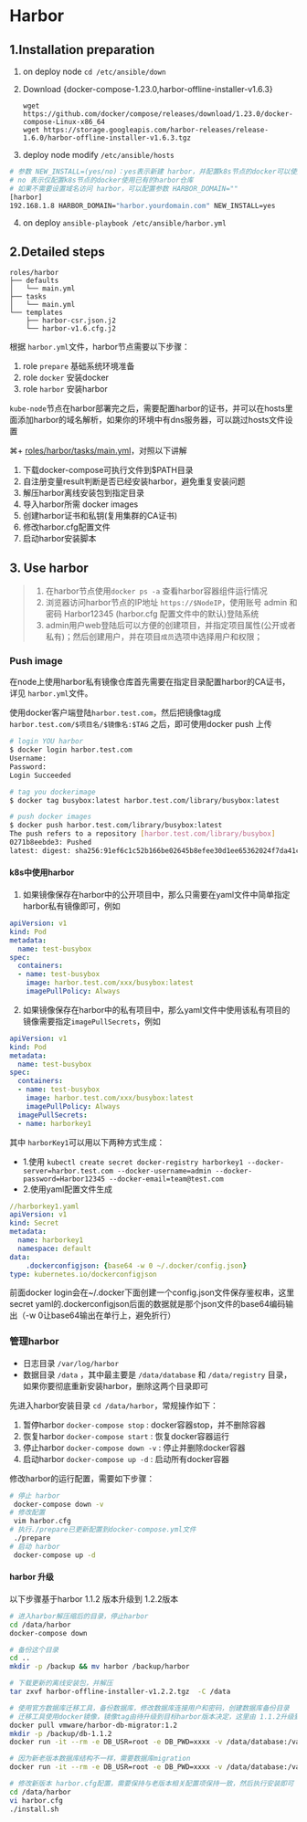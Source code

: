 # Harbor

## 1.Installation preparation

1. on deploy node `cd /etc/ansible/down`

2. Download {docker-compose-1.23.0,harbor-offline-installer-v1.6.3}

    ```shell
    wget https://github.com/docker/compose/releases/download/1.23.0/docker-compose-Linux-x86_64
    wget https://storage.googleapis.com/harbor-releases/release-1.6.0/harbor-offline-installer-v1.6.3.tgz
    ```

3. deploy node modify `/etc/ansible/hosts`

``` bash
# 参数 NEW_INSTALL=(yes/no)：yes表示新建 harbor，并配置k8s节点的docker可以使用harbor仓库
# no 表示仅配置k8s节点的docker使用已有的harbor仓库
# 如果不需要设置域名访问 harbor，可以配置参数 HARBOR_DOMAIN=""
[harbor]
192.168.1.8 HARBOR_DOMAIN="harbor.yourdomain.com" NEW_INSTALL=yes
```

4. on deploy `ansible-playbook /etc/ansible/harbor.yml`

## 2.Detailed steps

```
roles/harbor
├── defaults
│   └── main.yml
├── tasks
│   └── main.yml
└── templates
    ├── harbor-csr.json.j2
    └── harbor-v1.6.cfg.j2
```

根据 `harbor.yml`文件，harbor节点需要以下步骤：

1. role `prepare` 基础系统环境准备
1. role `docker` 安装docker
1. role `harbor` 安装harbor

`kube-node`节点在harbor部署完之后，需要配置harbor的证书，并可以在hosts里面添加harbor的域名解析，如果你的环境中有dns服务器，可以跳过hosts文件设置

⌘+  [roles/harbor/tasks/main.yml](../../roles/harbor/tasks/main.yml)，对照以下讲解

1. 下载docker-compose可执行文件到$PATH目录
1. 自注册变量result判断是否已经安装harbor，避免重复安装问题
1. 解压harbor离线安装包到指定目录
1. 导入harbor所需 docker images
1. 创建harbor证书和私钥(复用集群的CA证书)
1. 修改harbor.cfg配置文件
1. 启动harbor安装脚本

## 3. Use harbor

> 1. 在harbor节点使用`docker ps -a` 查看harbor容器组件运行情况
> 2. 浏览器访问harbor节点的IP地址 `https://$NodeIP`，使用账号 admin 和 密码 Harbor12345 (harbor.cfg 配置文件中的默认)登陆系统
> 3. admin用户web登陆后可以方便的创建项目，并指定项目属性(公开或者私有)；然后创建用户，并在项目`成员`选项中选择用户和权限；

### Push image

在node上使用harbor私有镜像仓库首先需要在指定目录配置harbor的CA证书，详见 `harbor.yml`文件。

使用docker客户端登陆`harbor.test.com`，然后把镜像tag成 `harbor.test.com/$项目名/$镜像名:$TAG` 之后，即可使用docker push 上传

``` bash
# login YOU harbor
$ docker login harbor.test.com
Username: 
Password:
Login Succeeded

# tag you dockerimage
$ docker tag busybox:latest harbor.test.com/library/busybox:latest

# push docker images
$ docker push harbor.test.com/library/busybox:latest
The push refers to a repository [harbor.test.com/library/busybox]
0271b8eebde3: Pushed 
latest: digest: sha256:91ef6c1c52b166be02645b8efee30d1ee65362024f7da41c404681561734c465 size: 527
```
#### k8s中使用harbor

1. 如果镜像保存在harbor中的公开项目中，那么只需要在yaml文件中简单指定harbor私有镜像即可，例如

``` yaml
apiVersion: v1
kind: Pod
metadata:
  name: test-busybox
spec:
  containers:
  - name: test-busybox
    image: harbor.test.com/xxx/busybox:latest
    imagePullPolicy: Always
```

2. 如果镜像保存在harbor中的私有项目中，那么yaml文件中使用该私有项目的镜像需要指定`imagePullSecrets`，例如

``` yaml
apiVersion: v1
kind: Pod
metadata:
  name: test-busybox
spec:
  containers:
  - name: test-busybox
    image: harbor.test.com/xxx/busybox:latest
    imagePullPolicy: Always
  imagePullSecrets:
  - name: harborkey1
```
其中 `harborKey1`可以用以下两种方式生成：

+ 1.使用 `kubectl create secret docker-registry harborkey1 --docker-server=harbor.test.com --docker-username=admin --docker-password=Harbor12345 --docker-email=team@test.com`
+ 2.使用yaml配置文件生成 

``` yaml
//harborkey1.yaml
apiVersion: v1
kind: Secret
metadata:
  name: harborkey1
  namespace: default
data:
    .dockerconfigjson: {base64 -w 0 ~/.docker/config.json}
type: kubernetes.io/dockerconfigjson
```
前面docker login会在~/.docker下面创建一个config.json文件保存鉴权串，这里secret yaml的.dockerconfigjson后面的数据就是那个json文件的base64编码输出（-w 0让base64输出在单行上，避免折行）

### 管理harbor

+ 日志目录 `/var/log/harbor`
+ 数据目录 `/data` ，其中最主要是 `/data/database` 和 `/data/registry` 目录，如果你要彻底重新安装harbor，删除这两个目录即可

先进入harbor安装目录 `cd /data/harbor`，常规操作如下：

1. 暂停harbor `docker-compose stop` : docker容器stop，并不删除容器
2. 恢复harbor `docker-compose start` : 恢复docker容器运行
3. 停止harbor `docker-compose down -v` : 停止并删除docker容器
4. 启动harbor `docker-compose up -d` : 启动所有docker容器

修改harbor的运行配置，需要如下步骤：

``` bash
# 停止 harbor
 docker-compose down -v
# 修改配置
 vim harbor.cfg
# 执行./prepare已更新配置到docker-compose.yml文件
 ./prepare
# 启动 harbor
 docker-compose up -d
```
#### harbor 升级

以下步骤基于harbor 1.1.2 版本升级到 1.2.2版本 

``` bash
# 进入harbor解压缩后的目录，停止harbor
cd /data/harbor
docker-compose down

# 备份这个目录
cd ..
mkdir -p /backup && mv harbor /backup/harbor

# 下载更新的离线安装包，并解压
tar zxvf harbor-offline-installer-v1.2.2.tgz  -C /data

# 使用官方数据库迁移工具，备份数据库，修改数据库连接用户和密码，创建数据库备份目录
# 迁移工具使用docker镜像，镜像tag由待升级到目标harbor版本决定，这里由 1.1.2升级到1.2.2，所以使用 tag 1.2
docker pull vmware/harbor-db-migrator:1.2
mkdir -p /backup/db-1.1.2
docker run -it --rm -e DB_USR=root -e DB_PWD=xxxx -v /data/database:/var/lib/mysql -v /backup/db-1.1.2:/harbor-migration/backup vmware/harbor-db-migrator:1.2 backup

# 因为新老版本数据库结构不一样，需要数据库migration
docker run -it --rm -e DB_USR=root -e DB_PWD=xxxx -v /data/database:/var/lib/mysql vmware/harbor-db-migrator:1.2 up head

# 修改新版本 harbor.cfg配置，需要保持与老版本相关配置项保持一致，然后执行安装即可
cd /data/harbor
vi harbor.cfg
./install.sh
```
